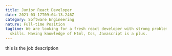 ```yaml
---
title: Junior React Developer
date: 2021-03-17T09:04:13.246Z
category: Software Engineering
nature: Full-time Position
tagline: We are looking for a fresh react developer with strong problem solving
  skills. Having knowledge of Html, Css, Javascript is a plus.
---
```

this is the job description